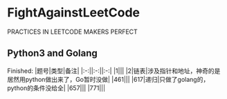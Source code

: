 # FightAgainstLeetCode
PRACTICES IN LEETCODE MAKERS PERFECT

## Python3 and Golang

Finished:
|题号|类型|备注|
|:-:||:-:||:-:|
|1|||
|2|链表|涉及指针和地址，神奇的是居然用python做出来了，Go暂时没做|
|461|||
|617|递归|只做了golang的，python的条件没给全|
|657|||
|771|||
